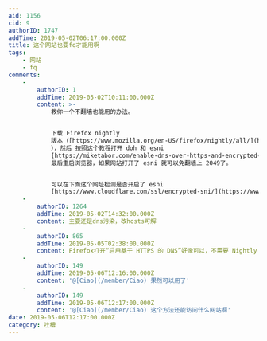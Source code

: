 ```yaml
---
aid: 1156
cid: 9
authorID: 1747
addTime: 2019-05-02T06:17:00.000Z
title: 这个网站也要fq才能用啊
tags:
    - 网站
    - fq
comments:
    -
        authorID: 1
        addTime: 2019-05-02T10:11:00.000Z
        content: >-
            教你一个不翻墙也能用的办法。


            下载 Firefox nightly
            版本（[https://www.mozilla.org/en-US/firefox/nightly/all/](https://www.mozilla.org/en-US/firefox/nightly/all/)
            ），然后 按照这个教程打开 doh 和 esni
            [https://miketabor.com/enable-dns-over-https-and-encrypted-sni-in-firefox/](https://miketabor.com/enable-dns-over-https-and-encrypted-sni-in-firefox/)
            最后重启浏览器，如果网站打开了 esni 就可以免翻墙上 2049了。


            可以在下面这个网址检测是否开启了 esni
            [https://www.cloudflare.com/ssl/encrypted-sni/](https://www.cloudflare.com/ssl/encrypted-sni/)
    -
        authorID: 1264
        addTime: 2019-05-02T14:32:00.000Z
        content: 主要还是dns污染，改hosts可解
    -
        authorID: 865
        addTime: 2019-05-05T02:38:00.000Z
        content: Firefox打开“启用基于 HTTPS 的 DNS”好像可以，不需要 Nightly 版本
    -
        authorID: 149
        addTime: 2019-05-06T12:16:00.000Z
        content: '@[Ciao](/member/Ciao) 果然可以用了'
    -
        authorID: 149
        addTime: 2019-05-06T12:17:00.000Z
        content: '@[Ciao](/member/Ciao) 这个方法还能访问什么网站啊'
date: 2019-05-06T12:17:00.000Z
category: 吐槽
---
```



